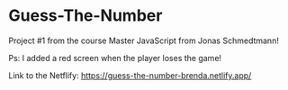 # Guess-The-Number
Project #1 from the course Master JavaScript from Jonas Schmedtmann!

Ps: I added a red screen when the player loses the game!

Link to the Netflify: https://guess-the-number-brenda.netlify.app/

